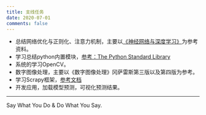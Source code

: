 ```yaml
---
title: 支线任务
date: 2020-07-01
comments: false
---
```


- 总结网络优化与正则化、注意力机制，主要以[《神经网络与深度学习》](https://nndl.github.io)为参考资料。
- 学习总结python内置模块，[参考：The Python Standard Library](https://docs.python.org/3/library/index.html)
- 系统的学习OpenCV。
- 数字图像处理，主要以《数字图像处理》冈萨雷斯第三版以及第四版为参考。
- 学习Scrapy框架，[参考文档](https://docs.scrapy.org/en/latest/intro/tutorial.html)
- 开发应用，加载模型预测，可视化预测结果。

----------

Say What You Do & Do What You Say.

